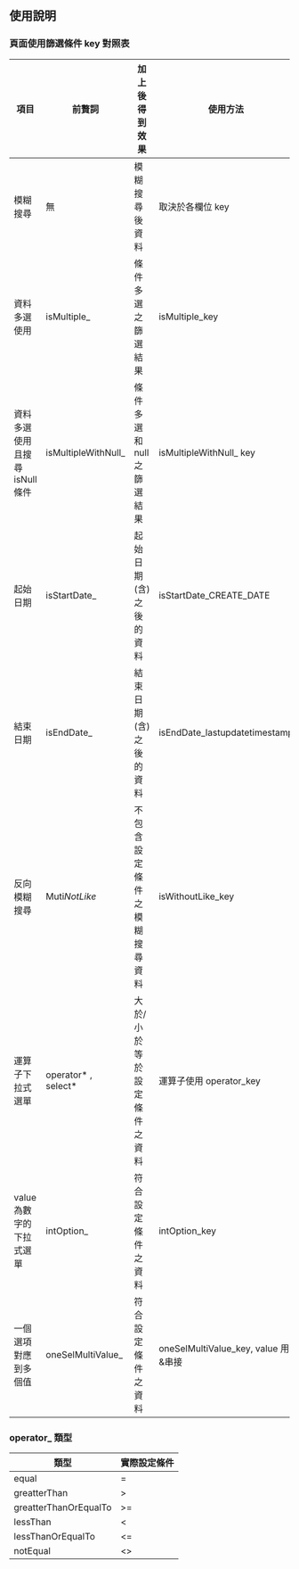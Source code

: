 ## 使用說明

### 頁面使用篩選條件 key 對照表

| 項目                           | 前贅詞               | 加上後得到效果               | 使用方法                            | 輸入資料型態      | 實際設定條件                                                    |
| ------------------------------ | -------------------- | ---------------------------- | ----------------------------------- | ----------------- | --------------------------------------------------------------- |
| 模糊搜尋                       | 無                   | 模糊搜尋後資料               | 取決於各欄位 key                    | nvarchar          | like variable                                                   |
| 資料多選使用                   | isMultiple\_         | 條件多選之篩選結果           | isMultiple_key                      | arrayList         | in (variableA, variableB)                                       |
| 資料多選使用且搜尋 isNull 條件 | isMultipleWithNull\_ | 條件多選和 null 之篩選結果   | isMultipleWithNull\_ key            | arrayList         | in (variableA, variableB, null)，通常用於查找資料狀態 mark 使用 |
| 起始日期                       | isStartDate\_        | 起始日期(含)之後的資料       | isStartDate_CREATE_DATE             | Date              | >= yyyy-MM-dd                                                   |
| 結束日期                       | isEndDate\_          | 結束日期(含)之後的資料       | isEndDate_lastupdatetimestamp       | Date              | <= yyyy-MM-dd                                                   |
| 反向模糊搜尋                   | Muti*NotLike*        | 不包含設定條件之模糊搜尋資料 | isWithoutLike_key                   | arrayList         | not like a and not like b                                       |
| 運算子下拉式選單               | operator* , select*  | 大於/小於等於設定條件之資料  | 運算子使用 operator_key             | select : nvarchar | >= variable                                                     |
| value 為數字的下拉式選單       | intOption\_          | 符合設定條件之資料           | intOption_key                       | integer           | = variable                                                      |
| 一個選項對應到多個值           | oneSelMultiValue\_   | 符合設定條件之資料           | oneSelMultiValue_key, value 用&串接 | nvarchar          | in (variableA, variableB)                                       |

### operator\_ 類型

| 類型                 | 實際設定條件 |
| -------------------- | ------------ |
| equal                | =            |
| greatterThan         | >            |
| greatterThanOrEqualTo | >=           |
| lessThan             | <            |
| lessThanOrEqualTo    | <=           |
| notEqual             | <>           |
